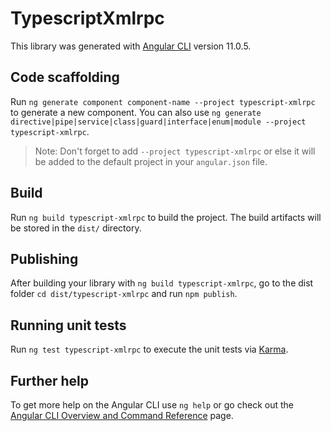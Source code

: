 # TypescriptXmlrpc

This library was generated with [Angular CLI](https://github.com/angular/angular-cli) version 11.0.5.

## Code scaffolding

Run `ng generate component component-name --project typescript-xmlrpc` to generate a new component. You can also use `ng generate directive|pipe|service|class|guard|interface|enum|module --project typescript-xmlrpc`.
> Note: Don't forget to add `--project typescript-xmlrpc` or else it will be added to the default project in your `angular.json` file. 

## Build

Run `ng build typescript-xmlrpc` to build the project. The build artifacts will be stored in the `dist/` directory.

## Publishing

After building your library with `ng build typescript-xmlrpc`, go to the dist folder `cd dist/typescript-xmlrpc` and run `npm publish`.

## Running unit tests

Run `ng test typescript-xmlrpc` to execute the unit tests via [Karma](https://karma-runner.github.io).

## Further help

To get more help on the Angular CLI use `ng help` or go check out the [Angular CLI Overview and Command Reference](https://angular.io/cli) page.
